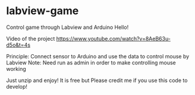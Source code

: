 # labview-game
Control game through Labview and Arduino
Hello!

Video of the project https://www.youtube.com/watch?v=8AeB63u-d5o&t=4s 

Principle:
Connect sensor to Arduino and use the data to control mouse by Labview
Note: Need run as admin in order to make controlling mouse working

Just unzip and enjoy!
It is free but Please credit me if you use this code to develop!

